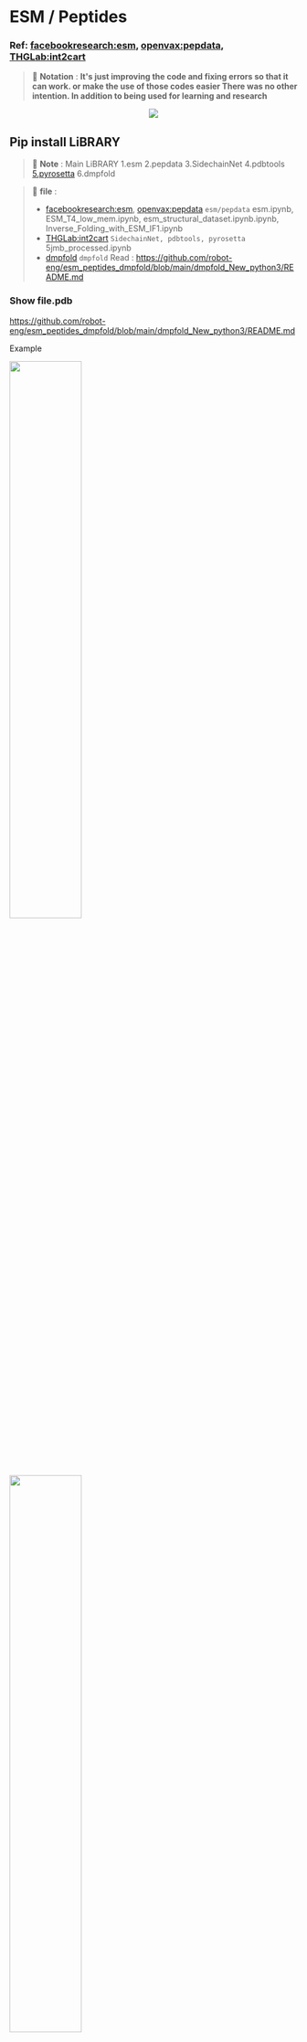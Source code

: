 # ESM / Peptides
### Ref: [facebookresearch:esm](https://github.com/facebookresearch/esm), [openvax:pepdata](https://github.com/openvax/pepdata), [THGLab:int2cart](https://github.com/THGLab/int2cart)

> 📢 **Notation** : **It's just improving the code and fixing errors so that it can work. or make the use of those codes easier There was no other intention. In addition to being used for learning and research**

<p align="center">
    <img src="https://th.bing.com/th/id/R.492d8ce81dda15d5bd1b9543e14d7576?rik=%2bBTSDBOdKUyOOg&riu=http%3a%2f%2ffiles.abovetopsecret.com%2ffiles%2fimg%2fte566e15d5.gif&ehk=YkaOSAsr%2bjwlj7F3n96fIIpZOsMPPnSW1nz%2fvC3wn7M%3d&risl=&pid=ImgRaw&r=0">
</p>

## Pip install LiBRARY
>🧾 **Note** : Main LiBRARY 1.esm 2.pepdata 3.SidechainNet 4.pdbtools [5.pyrosetta](https://rosettacommons.github.io/PyRosetta.notebooks/) 6.dmpfold

> 📂 **file** : 
>- [facebookresearch:esm](https://github.com/facebookresearch/esm), [openvax:pepdata](https://github.com/openvax/pepdata) `esm/pepdata` esm.ipynb, ESM_T4_low_mem.ipynb, esm_structural_dataset.ipynb.ipynb, Inverse_Folding_with_ESM_IF1.ipynb
>- [THGLab:int2cart](https://github.com/THGLab/int2cart) `SidechainNet, pdbtools, pyrosetta` 5jmb_processed.ipynb
>- [dmpfold](https://github.com/psipred/DMPfold2) `dmpfold` Read : https://github.com/robot-eng/esm_peptides_dmpfold/blob/main/dmpfold_New_python3/README.md
### Show file.pdb

https://github.com/robot-eng/esm_peptides_dmpfold/blob/main/dmpfold_New_python3/README.md

Example

<img src="https://github.com/robot-eng/esm_peptides_dmpfold/blob/main/dmpfold_New_python3/Media.gif" width="50%">
<img src="https://github.com/robot-eng/esm_peptides_dmpfold/blob/main/dmpfold_New_python3/Media2.gif" width="50%">
<img src="https://github.com/robot-eng/esm_peptides_dmpfold/blob/main/dmpfold_New_python3/Media3.gif" width="50%">

### windows `esm & pepdata`
```
.\pip_install.bat 
```
> :warning: **Warning** : Windows should use wsl and install cuda and cudnn.

### ubuntu / Linux `esm & pepdata`
```
chmod +x pip_install.sh 

./pip_install.sh
```
### Colab and ubuntu / Linux `esm & pepdata`
```colab 
# Install dos2unix tool
!apt-get install dos2unix

# Convert file format
!dos2unix pip_install_c.sh

# Make the script executable
!chmod +x pip_install_c.sh

# Run the script
!./pip_install_c.sh

```
## Convert colab to pdf
```
!apt-get install texlive texlive-xetex texlive-latex-extra pandoc
!pip install pypandoc
# and
!jupyter nbconvert --to pdf --output name.pdf /location_file/file.ipynb
```
## Set up openfold for Create environment

<p>In this guide, we will OpenFold and its dependencies.</p>

### Pre-requisites

<p>This package is currently supported for CUDA 11 and Pytorch 1.12. All dependencies are listed in the <code>environment.yml</code></p>

<p>At this time, only Linux systems are supported.</p>

## Instructions Installation:

Clone the repository, e.g. `git clone https://github.com/aqlaboratory/openfold.git`

### From the openfold repo:

Create a Mamba environment, e.g. `mamba env create -n openfold_env -f environment.yml` Mamba is recommended as the dependencies required by OpenFold are quite large and mamba can speed up the process.

Activate the environment, e.g `conda activate openfold_env`

### Run the setup script to configure kernels and folding resources.

`scripts/install_third_party_dependencies.sh`

Prepend the conda environment to the `$LD_LIBRARY_PATH`., e.g. `export $LD_LIBRARY_PATH=$CONDA_PREFIX/lib:$LD_LIBRARY_PATH`. You may optionally set this as a conda environment variable according to the conda docs to activate each time the environment is used.

Download parameters. We recommend using a destination as openfold/resources as our unittests will look for the weights there.

### For AlphaFold2 weights, use

`./scripts/download_alphafold_params.sh`

### For OpenFold weights, use :

`./scripts/download_openfold_params.sh`

### For OpenFold SoloSeq weights, use:

`./scripts/download_openfold_soloseq_params.sh`

### Checking your build with unit tests:
To test your installation, you can run OpenFold unit tests. Make sure that the OpenFold and AlphaFold parameters have been downloaded, and that they are located (or symlinked) in the directory openfold/resources

### Run with the following script:

`scripts/run_unit_tests.sh`

The script is a thin wrapper around Python’s unittest suite, and recognizes unittest arguments. E.g., to run a specific test verbosely:

`scripts/run_unit_tests.sh -v tests.test_model`

Alphafold Comparison tests: Certain tests perform equivalence comparisons with the AlphaFold implementation. Instructions to run this level of tests requires an environment with both AlphaFold 2.0.1 and OpenFold installed, and is not covered in this guide. These tests are skipped by default if no installation of AlphaFold is found.

### Environment specific modifications
**CUDA 12**
To use OpenFold on CUDA 12 environment rather than a CUDA 11 environment. In step 1, use the branch pl_upgrades rather than the main branch, i.e. replace the URL in step 1 with `https://github.com/aqlaboratory/openfold/tree/pl_upgrades` Follow the rest of the steps of Installation Guide

### MPI
To use OpenFold with MPI support, you will need to add the package mpi4py. This can be done with pip in your OpenFold environment, e.g. `$ pip install mpi4py`.

### Install OpenFold parameters without aws
If you don’t have access to aws on your system, you can use a different download source:

**HuggingFace (requires git-lts):** `scripts/download_openfold_params_huggingface.sh`

**Google Drive:** `scripts/download_openfold_params_gdrive.sh`

## The python instructions on the computer/notebook should be as follows:
```cmd
pip install virtualenv

python -m venv venv 

venv\Scripts\activate
```
## Type error 
```
⚠️ /usr/local/lib/python3.10/dist-packages/deepspeed/runtime/utils.py and /usr/local/lib/python3.10/dist-packages/deepspeed/runtime/zero/stage_1_and_2.py 
ModuleNotFoundError: No module named 'torch._six'
```
## modify
```
from torch._six import inf  
```
to
```
from torch import inf
```
